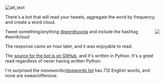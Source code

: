 <!--{Title:"Visualize Your Tweets In A Word Cloud",Intro:"Take a moment to see the words you've been writing.",PublishedOn:"8-Mar-2015 20:00", Tags:["twitter", "cool"]}-->

![alt_text](http://i.imgur.com/w2AZp7al.png) 

There's a bot that will read your tweets, aggregate the word by frequency, and create a word cloud.

<a href="https://twitter.com/wordnuvola"><img src="http://i.imgur.com/EmNSonEs.png" style="float:right" /></a>

Tweet something/anything [@wordnuvola](https://twitter.com/wordnuvola) and include the hashtag #wordcloud



The response came an hour later, and it was enjoyable to read.

The [source for the bot is on GitHub](https://github.com/defacto133/twitter-wordcloud-bot), and it's written in Python. It's a great read regardless of never having written Python.

I'm surprised the noisewords/[stopwords list](https://github.com/defacto133/twitter-wordcloud-bot/blob/97616e0f65b49fb0d15e0fab5a75bb54219290fc/assets/stopwords-en.txt) has 712 English words, and none are swear/offensive. 
